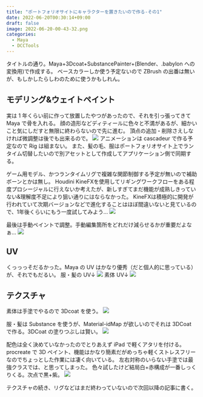 ```yaml
---
title: "ポートフォリオサイトにキャラクターを置きたいので作る-その1"
date: 2022-06-20T00:30:14+09:00
draft: false
image: 2022-06-20-00-43-32.png
categories:
  - Maya
  - DCCTools
---
```


タイトルの通り。Maya+3Dcoat+SubstancePainter+(Blender、.babylon への変換用)で作成する。
ベースカラーしか使う予定ないので ZBrush の出番は無いが、もしかしたらしわのために使うかもしれん。

## モデリング&ウェイトペイント

実は 1 年くらい前に作って放置したやつがあったので、それを引っ張ってきて Maya で骨を入れる。
顔の造形などディティールに色々と不満があるが、細かいこと気にしだすと無限に終わらないので先に進む。
頂点の追加・削除さえしなければ微調整は後でも出来るので。
![](2022-06-20-00-11-04.png)
アニメーションは cascadeur で作る予定なので Rig は組まない。
また、髪の毛、服はポートフォリオサイト上でランタイム切替したいので別アセットとして作成してアプリケーション側で同期する。


ゲーム用モデル、かつランタイムリグで複雑な関節制御する予定が無いので補助ボーンとかは無し。
Houdini KineFXを使用してリギングワークフローをある程度プロシージャルに行えないか考えたが、新しすぎてまだ機能が成熟しきっていない&理解度不足により狙い通りにはならなかった。
KineFXは積極的に開発が行われていて次期バージョンなどで進化することはほぼ間違いないと見ているので、1年後くらいにもう一度試してみよう...
![](2023-01-19-03-40-04.png)

最後は手動ペイントで調整。手動編集箇所をどれだけ減らせるかが重要だよなぁ...
![](2022-06-20-00-15-49.png)

## UV

くっっっそだるかった。Maya の UV はかなり優秀（だと個人的に思っている）が、それでもだるい。
服・髪の UV↓
![](2022-06-20-00-19-25.png)
素体 UV↓
![](2022-06-20-00-35-15.png)

## テクスチャ

素体は手塗でやるので 3Dcoat を使う。
![](2022-06-19-23-53-05.png)

服・髪は Substance を使うが、Material-idMap が欲しいのでそれは 3DCoat で作る。3DCoat の塗りつぶしは賢い。
![](2022-06-19-23-46-25.png)

配色は全く決めていなかったのでとりあえず iPad で軽くアタリを付ける。
procreate で 3D ペイント、機能はかなり簡素だがめっちゃ軽くストレスフリーなのでちょっとした作業には凄く向いている。
左右対称のいらない手塗では最強クラスでは、と思ってしまった。
色々試したけど結局白+赤構成が一番しっくりくる。次点で黒+紫。
![](2022-06-20-00-26-15.png)

テクスチャの続き、リグなどはまだ終わっていないので次回以降の記事に書く。
